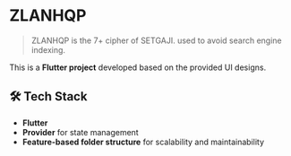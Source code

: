 # ZLANHQP

> ZLANHQP is the 7+ cipher of S​E​T​G​A​J​I. used to avoid search engine indexing.

This is a **Flutter project** developed based on the provided UI designs.

## 🛠️ Tech Stack
- **Flutter**
- **Provider** for state management
- **Feature-based folder structure** for scalability and maintainability
